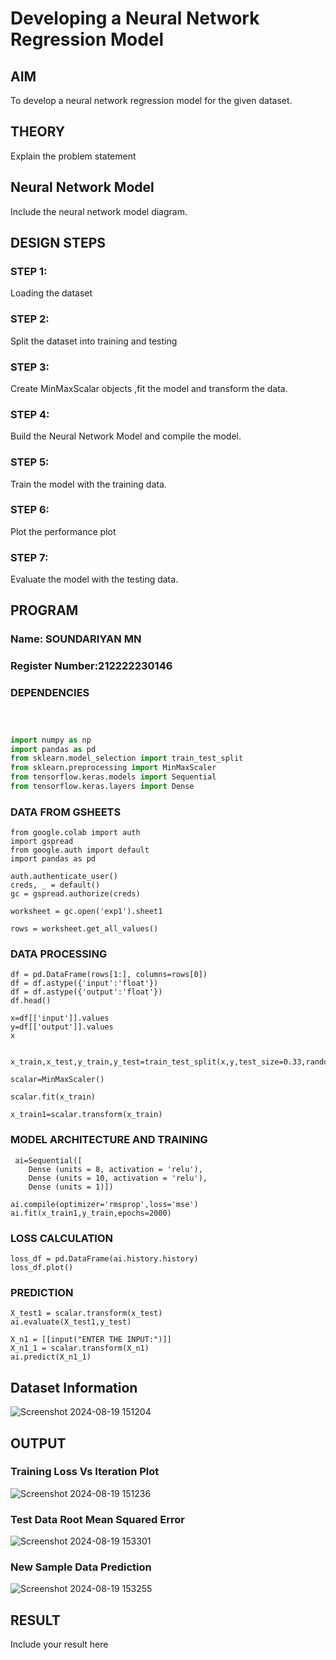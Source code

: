 # Developing a Neural Network Regression Model

## AIM

To develop a neural network regression model for the given dataset.

## THEORY

Explain the problem statement

## Neural Network Model

Include the neural network model diagram.

## DESIGN STEPS

### STEP 1:

Loading the dataset

### STEP 2:

Split the dataset into training and testing

### STEP 3:

Create MinMaxScalar objects ,fit the model and transform the data.

### STEP 4:

Build the Neural Network Model and compile the model.

### STEP 5:

Train the model with the training data.

### STEP 6:

Plot the performance plot

### STEP 7:

Evaluate the model with the testing data.

## PROGRAM
### Name: SOUNDARIYAN MN
### Register Number:212222230146

### DEPENDENCIES
```python



import numpy as np
import pandas as pd
from sklearn.model_selection import train_test_split
from sklearn.preprocessing import MinMaxScaler
from tensorflow.keras.models import Sequential
from tensorflow.keras.layers import Dense


```
### DATA FROM GSHEETS
```
from google.colab import auth
import gspread
from google.auth import default
import pandas as pd

auth.authenticate_user()
creds, _ = default()
gc = gspread.authorize(creds)

worksheet = gc.open('exp1').sheet1

rows = worksheet.get_all_values()
```
### DATA PROCESSING
```
df = pd.DataFrame(rows[1:], columns=rows[0])
df = df.astype({'input':'float'})
df = df.astype({'output':'float'})
df.head()

x=df[['input']].values
y=df[['output']].values
x


x_train,x_test,y_train,y_test=train_test_split(x,y,test_size=0.33,random_state=33)

scalar=MinMaxScaler()

scalar.fit(x_train)

x_train1=scalar.transform(x_train)

```

### MODEL ARCHITECTURE AND TRAINING
```
 ai=Sequential([
    Dense (units = 8, activation = 'relu'),
    Dense (units = 10, activation = 'relu'),
    Dense (units = 1)])

ai.compile(optimizer='rmsprop',loss='mse')
ai.fit(x_train1,y_train,epochs=2000)
```
### LOSS CALCULATION

```
loss_df = pd.DataFrame(ai.history.history)
loss_df.plot()
```

### PREDICTION
```
X_test1 = scalar.transform(x_test)
ai.evaluate(X_test1,y_test)

X_n1 = [[input("ENTER THE INPUT:")]]
X_n1_1 = scalar.transform(X_n1)
ai.predict(X_n1_1)
```

## Dataset Information
![Screenshot 2024-08-19 151204](https://github.com/user-attachments/assets/9caf09c2-ee46-43f2-b64d-8b8ddea04356)



## OUTPUT

### Training Loss Vs Iteration Plot
![Screenshot 2024-08-19 151236](https://github.com/user-attachments/assets/cc6905ad-aa76-49c7-9020-db4571fa9b78)


### Test Data Root Mean Squared Error
![Screenshot 2024-08-19 153301](https://github.com/user-attachments/assets/4da39e9f-f197-46e1-bddc-3038e03cd4b7)


### New Sample Data Prediction
![Screenshot 2024-08-19 153255](https://github.com/user-attachments/assets/71b2fc35-0cfc-41a7-8881-0f2e239bf4d2)


## RESULT

Include your result here
